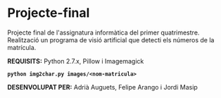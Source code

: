 Projecte-final
==============

Projecte final de l'assignatura informàtica del primer quatrimestre. Realització un programa de visió artificial que detecti els números de la matrícula.

**REQUISITS:** Python 2.7.x, Pillow i Imagemagick

**`python img2char.py images/<nom-matricula>`**

**DESENVOLUPAT PER:** Adrià Auguets, Felipe Arango i Jordi Masip
